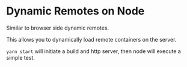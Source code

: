 # Dynamic Remotes on Node

Similar to browser side dynamic remotes.

This allows you to dynamically load remote containers on the server.

`yarn start` will initiate a build and http server, then node will execute a simple test.

